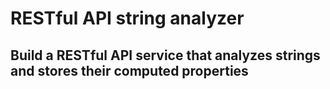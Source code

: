 # RESTful API string analyzer

## Build a RESTful API service that analyzes strings and stores their computed properties
